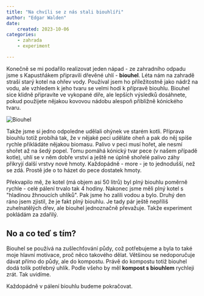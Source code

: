 ```yaml
---
title: "Na chvíli se z nás stali biouhlíři"
author: "Edgar Walden"
date:
    created: 2023-10-06
categories: 
    - zahrada
    - experiment

---
```


Konečně se mi podařilo realizovat jeden nápad - ze zahradního odpadu jsme s Kapustňákem připravili
dřevěné uhlí - **biouhel**. <!-- more --> Léta nám na zahradě straší starý kotel na ohřev vody. Používal jsem ho příležitostně jako nádrž na vodu, ale vzhledem k jeho tvaru se velmi hodí k přípravě biouhlu. Biouhel sice klidně připravíte ve vykopané díře, ale lepších výsledků dosáhnete, pokud použijete nějakou kovovou nádobu alespoň přibližně kónického tvaru.

![Biouhel](/img/biouhel.jpg)


Takže jsme si jedno odpoledne udělali ohýnek ve starém kotli. Příprava biouhlu totiž probíhá tak, že
v nějaké peci uděláte oheň a pak do něj spíše rychle přikládáte nějakou biomasu. Palivo v peci musí
hořet, ale nesmí shořet až na šedý popel. Tomu pomáhá kónický tvar pece (v našem případě kotle),
uhlí se v něm dobře vrství a ještě ne úplně shořelé palivo záhy přikryjí další vrstvy nové hmoty.
Každopádně - more - je to jednodušší, než se zdá. Prostě jde o to házet do pece dostatek hmoty.

Překvapilo mě, že kotel (má objem asi 50 litrů) byl plný biouhlu poměrně rychle - celé pálení trvalo tak 4 hodiny. Nakonec jsme měli plný kotel s "hladinou žhnoucích uhlíků". Pak jsme ho zalili vodou a bylo. Druhý den ráno jsem zjistil, že je fakt plný biouhlu. Je tady pár ještě nepříliš zuhelnatělých dřev, ale biouhel jednoznačně převažuje. Takže experiment pokládám za zdařilý. 

## No a co teď s tím?

Biouhel se používá na zušlechťování půdy, což potřebujeme a byla to také moje hlavní motivace, proč něco takového dělat. Většinou se nedoporučuje dávat přímo do půdy, ale do kompostu. Právě do kompostu totiž biouhel dodá tolik potřebný uhlík. Podle všeho by měl **kompost s biouhlem** rychleji zrát. Tak uvidíme. 

Každopádně v pálení biouhlu budeme pokračovat. 
